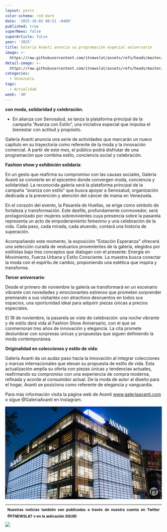 ```yaml
---
layout: posts
color-schema: red-dark
date: '2025-10-03 09:51 -0400'
published: true
superNews: false
superArticle: false
year: '2025'
title: Galería Avanti anuncia su programación especial aniversario
image: >-
  https://raw.githubusercontent.com/itnewslat/assets/refs/heads/master/img/540x320/Avanti-p.jpg
detail-image: >-
  https://raw.githubusercontent.com/itnewslat/assets/refs/heads/master/img/1024x680/Avanti-g.jpg
categories:
  - Venezuela
tags:
  - Actualidad
week: '40'
---
```

**con moda, solidaridad y celebración.**

- En alianza con Senosalud, se lanza la plataforma principal de la campaña “Avanza con Estilo”, una iniciativa especial que impulsa el bienestar con actitud y propósito.

Galería Avanti anuncia una serie de actividades que marcarán un nuevo capítulo en su trayectoria como referente de la moda y la innovación comercial. A partir de este mes, el público podrá disfrutar de una programación que combina estilo, conciencia social y celebración.

**Fashion show y exhibición solidaria**: 

En un gesto que reafirma su compromiso con las causas sociales, Galería Avanti se convierte en el epicentro donde convergen moda, conciencia y solidaridad. La reconocida galería será la plataforma principal de la campaña “avanza con estilo” que busca apoyar a Senosalud, organización dedicada a la prevención y atención del cáncer de mama en Venezuela.

En el corazón del evento, la Pasarela de Huellas, se erige como símbolo de fortaleza y transformación. Este desfile, profundamente conmovedor, será protagonizado por mujeres sobrevivientes cuya presencia sobre la pasarela representa un acto de empoderamiento femenino y una celebración de la vida. Cada paso, cada mirada, cada atuendo, contará una historia de superación.

Acompañando este momento, la exposición "Estación Esperanza" ofrecerá una selección curada de vestuarios provenientes de la galería, elegidos por estilistas bajo tres conceptos que dialogan con el presente: Energía en Movimiento, Fuerza Urbana y Estilo Consciente. La muestra busca conectar la moda con el espíritu de cambio, proponiendo una estética que inspira y transforma.

**Tercer aniversario**: 

Desde el primero de noviembre la galería se transformará en un escenario vibrante con novedades y emocionantes estrenos que prometen sorprender premiando a sus visitantes con atractivos descuentos en todos sus espacios, una oportunidad ideal para adquirir piezas únicas a precios especiales.

El 18 de noviembre, la pasarela se viste de celebración: una noche vibrante y de estilo dará vida al Fashion Show Aniversario, con el que se conmemoran tres años de innovación y elegancia. La cita promete deslumbrar con sorpresas únicas y propuestas que siguen definiendo la moda contemporánea.

**Originalidad en colecciones y estilo de vida**:

Galería Avanti da un audaz paso hacia la innovación al integrar colecciones y marcas internacionales que elevan su propuesta de estilo de vida. Esta actualización amplía su oferta con piezas únicas y tendencias actuales, reafirmando su compromiso con una experiencia de compra moderna, refinada y acorde al consumidor actual. De la moda de autor al diseño para el hogar, Avanti se posiciona como referente de elegancia y vanguardia.

Para más información visita la página web de Avanti www.galeriaavanti.com o sigue @GaleriaAvanti en Instagram.


![](https://raw.githubusercontent.com/itnewslat/assets/refs/heads/master/img/540x320/Avanti-p.jpg)

<table style="height: 42px;" width="569">
<tbody>
<tr>
<td style="text-align: justify;"><sub><strong>Nuestras noticias también son publicadas a través de nuestra cuenta en Twitter <a href="https://twitter.com/itnewslat?lang=es">@ITNEWSLAT</a> y en la aplicación <a href="https://squidapp.co/en/">SQUID</a></strong></sub></td>
</tr>
</tbody>
</table>

<img src="https://tracker.metricool.com/c3po.jpg?hash=56f88a41e39ab42c063cc51676587a04"/>